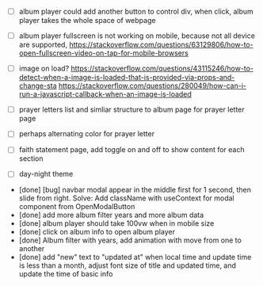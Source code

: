 * [  ] album player could add another button to control div, when click, album player takes the whole space of webpage
* [  ] album player fullscreen is not working on mobile, because not all device are supported, https://stackoverflow.com/questions/63129806/how-to-open-fullscreen-video-on-tap-for-mobile-browsers
* [  ] image on load? https://stackoverflow.com/questions/43115246/how-to-detect-when-a-image-is-loaded-that-is-provided-via-props-and-change-sta
https://stackoverflow.com/questions/280049/how-can-i-run-a-javascript-callback-when-an-image-is-loaded

* [  ] prayer letters list and simliar structure to album page for prayer letter page
* [  ] perhaps alternating color for prayer letter

* [  ] faith statement page, add toggle on and off to show content for each section

* [  ] day-night theme

* [done] [bug] navbar modal appear in the middle first for 1 second, then slide from right. Solve: Add className with useContext for modal component from OpenModalButton
* [done] add more album filter years and more album data
* [done] album player should take 100vw when in mobile size
* [done] click on album info to open album player
* [done] Album filter with years, add animation with move from one to another
* [done] add "new" text to "updated at" when local time and update time is less than a month, adjust font size of title and updated time, and update the time of basic info
